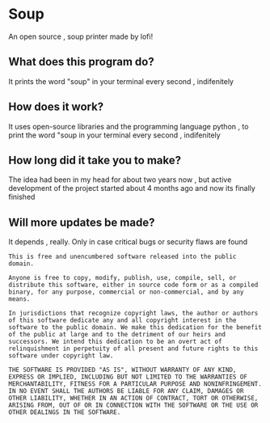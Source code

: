# Soup
An open source , soup printer made by lofi!
## What does this program do?
It prints the word "soup" in your terminal every second , indifenitely
## How does it work?
It uses open-source libraries and the programming language python , to print the word "soup in your terminal every second , indifenitely
## How long did it take you to make?
The idea had been in my head for about two years now , but active development of the project started about 4 months ago and now its finally finished
## Will more updates be made?
It depends , really.
Only in case critical bugs or security flaws are found


```
This is free and unencumbered software released into the public domain.

Anyone is free to copy, modify, publish, use, compile, sell, or
distribute this software, either in source code form or as a compiled
binary, for any purpose, commercial or non-commercial, and by any
means.

In jurisdictions that recognize copyright laws, the author or authors
of this software dedicate any and all copyright interest in the
software to the public domain. We make this dedication for the benefit
of the public at large and to the detriment of our heirs and
successors. We intend this dedication to be an overt act of
relinquishment in perpetuity of all present and future rights to this
software under copyright law.

THE SOFTWARE IS PROVIDED "AS IS", WITHOUT WARRANTY OF ANY KIND,
EXPRESS OR IMPLIED, INCLUDING BUT NOT LIMITED TO THE WARRANTIES OF
MERCHANTABILITY, FITNESS FOR A PARTICULAR PURPOSE AND NONINFRINGEMENT.
IN NO EVENT SHALL THE AUTHORS BE LIABLE FOR ANY CLAIM, DAMAGES OR
OTHER LIABILITY, WHETHER IN AN ACTION OF CONTRACT, TORT OR OTHERWISE,
ARISING FROM, OUT OF OR IN CONNECTION WITH THE SOFTWARE OR THE USE OR
OTHER DEALINGS IN THE SOFTWARE.
```

